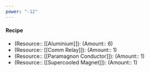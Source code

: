 ```yaml
---
power: "-12"
---
```


#### Recipe
- (Resource:: [[Aluminium]]): (Amount:: 6)
- (Resource:: [[Comm Relay]]): (Amount:: 1)
- (Resource:: [[Paramagnon Conductor]]): (Amount:: 1)
- (Resource:: [[Supercooled Magnet]]): (Amount:: 1)
